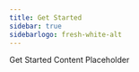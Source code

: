 ```yaml
---
title: Get Started
sidebar: true
sidebarlogo: fresh-white-alt
---
```


Get Started Content Placeholder
